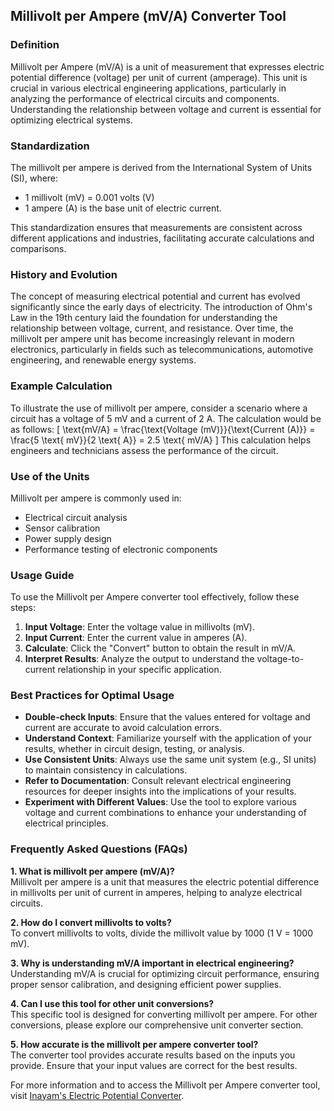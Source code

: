 ## Millivolt per Ampere (mV/A) Converter Tool

### Definition
Millivolt per Ampere (mV/A) is a unit of measurement that expresses electric potential difference (voltage) per unit of current (amperage). This unit is crucial in various electrical engineering applications, particularly in analyzing the performance of electrical circuits and components. Understanding the relationship between voltage and current is essential for optimizing electrical systems.

### Standardization
The millivolt per ampere is derived from the International System of Units (SI), where:
- 1 millivolt (mV) = 0.001 volts (V)
- 1 ampere (A) is the base unit of electric current.

This standardization ensures that measurements are consistent across different applications and industries, facilitating accurate calculations and comparisons.

### History and Evolution
The concept of measuring electrical potential and current has evolved significantly since the early days of electricity. The introduction of Ohm's Law in the 19th century laid the foundation for understanding the relationship between voltage, current, and resistance. Over time, the millivolt per ampere unit has become increasingly relevant in modern electronics, particularly in fields such as telecommunications, automotive engineering, and renewable energy systems.

### Example Calculation
To illustrate the use of millivolt per ampere, consider a scenario where a circuit has a voltage of 5 mV and a current of 2 A. The calculation would be as follows:
\[ 
\text{mV/A} = \frac{\text{Voltage (mV)}}{\text{Current (A)}} = \frac{5 \text{ mV}}{2 \text{ A}} = 2.5 \text{ mV/A} 
\]
This calculation helps engineers and technicians assess the performance of the circuit.

### Use of the Units
Millivolt per ampere is commonly used in:
- Electrical circuit analysis
- Sensor calibration
- Power supply design
- Performance testing of electronic components

### Usage Guide
To use the Millivolt per Ampere converter tool effectively, follow these steps:
1. **Input Voltage**: Enter the voltage value in millivolts (mV).
2. **Input Current**: Enter the current value in amperes (A).
3. **Calculate**: Click the "Convert" button to obtain the result in mV/A.
4. **Interpret Results**: Analyze the output to understand the voltage-to-current relationship in your specific application.

### Best Practices for Optimal Usage
- **Double-check Inputs**: Ensure that the values entered for voltage and current are accurate to avoid calculation errors.
- **Understand Context**: Familiarize yourself with the application of your results, whether in circuit design, testing, or analysis.
- **Use Consistent Units**: Always use the same unit system (e.g., SI units) to maintain consistency in calculations.
- **Refer to Documentation**: Consult relevant electrical engineering resources for deeper insights into the implications of your results.
- **Experiment with Different Values**: Use the tool to explore various voltage and current combinations to enhance your understanding of electrical principles.

### Frequently Asked Questions (FAQs)

**1. What is millivolt per ampere (mV/A)?**  
Millivolt per ampere is a unit that measures the electric potential difference in millivolts per unit of current in amperes, helping to analyze electrical circuits.

**2. How do I convert millivolts to volts?**  
To convert millivolts to volts, divide the millivolt value by 1000 (1 V = 1000 mV).

**3. Why is understanding mV/A important in electrical engineering?**  
Understanding mV/A is crucial for optimizing circuit performance, ensuring proper sensor calibration, and designing efficient power supplies.

**4. Can I use this tool for other unit conversions?**  
This specific tool is designed for converting millivolt per ampere. For other conversions, please explore our comprehensive unit converter section.

**5. How accurate is the millivolt per ampere converter tool?**  
The converter tool provides accurate results based on the inputs you provide. Ensure that your input values are correct for the best results.

For more information and to access the Millivolt per Ampere converter tool, visit [Inayam's Electric Potential Converter](https://www.inayam.co/unit-converter/electric_potential).